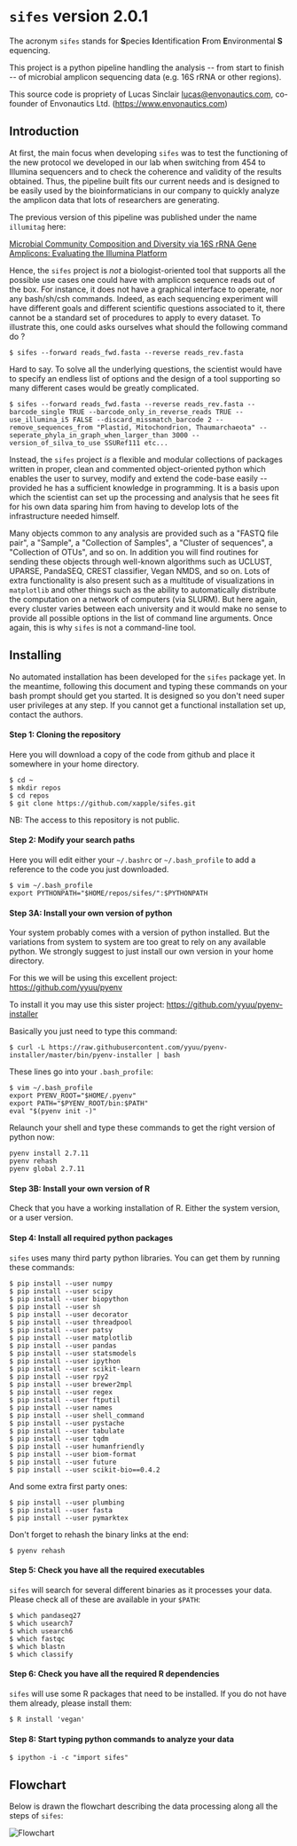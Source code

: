 # `sifes` version 2.0.1

The acronym `sifes` stands for **S**pecies **I**​dentification **F**​rom **E**​nvironmental **S**​equencing.

This project is a python pipeline handling the analysis -- from start to finish -- of microbial amplicon sequencing data (e.g. 16S rRNA or other regions).

This source code is propriety of Lucas Sinclair <lucas@envonautics.com>, co-founder of Envonautics Ltd. (https://www.envonautics.com)

## Introduction

At first, the main focus when developing `sifes` was to test the functioning of the new protocol we developed in our lab when switching from 454 to Illumina sequencers and to check the coherence and validity of the results obtained. Thus, the pipeline built fits our current needs and is designed to be easily used by the bioinformaticians in our company to quickly analyze the amplicon data that lots of researchers are generating.

The previous version of this pipeline was published under the name `illumitag` here:

[Microbial Community Composition and Diversity via 16S rRNA Gene Amplicons: Evaluating the Illumina Platform](http://journals.plos.org/plosone/article?id=10.1371/journal.pone.0116955)

Hence, the `sifes` project is *not* a biologist-oriented tool that supports all the possible use cases one could have with amplicon sequence reads out of the box. For instance, it does not have a graphical interface to operate, nor any bash/sh/csh commands. Indeed, as each sequencing experiment will have different goals and different scientific questions associated to it, there cannot be a standard set of procedures to apply to every dataset. To illustrate this, one could asks ourselves what should the following command do ?

    $ sifes --forward reads_fwd.fasta --reverse reads_rev.fasta

Hard to say. To solve all the underlying questions, the scientist would have to specify an endless list of options and the design of a tool supporting so many different cases would be greatly complicated.

    $ sifes --forward reads_fwd.fasta --reverse reads_rev.fasta --barcode_single TRUE --barcode_only_in_reverse_reads TRUE --use_illumina_i5 FALSE --discard_missmatch_barcode 2 --remove_sequences_from "Plastid, Mitochondrion, Thaumarchaeota" --seperate_phyla_in_graph_when_larger_than 3000 --version_of_silva_to_use SSURef111 etc...

Instead, the `sifes` project *is* a flexible and modular collections of packages written in proper, clean and commented object-oriented python which enables the user to survey, modify and extend the code-base easily -- provided he has a sufficient knowledge in programming. It is a basis upon which the scientist can set up the processing and analysis that he sees fit for his own data sparing him from having to develop lots of the infrastructure needed himself.

Many objects common to any analysis are provided such as a "FASTQ file pair", a "Sample", a "Collection of Samples", a "Cluster of sequences", a "Collection of OTUs", and so on. In addition you will find routines for sending these objects through well-known algorithms such as UCLUST, UPARSE, PandaSEQ, CREST classifier, Vegan NMDS, and so on. Lots of extra functionality is also present such as a multitude of visualizations in `matplotlib` and other things such as the ability to automatically distribute the computation on a network of computers (via SLURM). But here again, every cluster varies between each university and it would make no sense to provide all possible options in the list of command line arguments. Once again, this is why `sifes` is not a command-line tool.

## Installing

No automated installation has been developed for the `sifes` package yet. In the meantime, following this document and typing these commands on your bash prompt should get you started. It is designed so you don't need super user privileges at any step. If you cannot get a functional installation set up, contact the authors.

#### Step 1: Cloning the repository
Here you will download a copy of the code from github and place it somewhere in your home directory.

    $ cd ~
    $ mkdir repos
    $ cd repos
    $ git clone https://github.com/xapple/sifes.git

NB: The access to this repository is not public.

#### Step 2: Modify your search paths
Here you will edit either your ``~/.bashrc`` or ``~/.bash_profile`` to add a reference to the code you just downloaded.

    $ vim ~/.bash_profile
    export PYTHONPATH="$HOME/repos/sifes/":$PYTHONPATH

#### Step 3A: Install your own version of python
Your system probably comes with a version of python installed. But the variations from system to system are too great to rely on any available python. We strongly suggest to just install our own version in your home directory.

For this we will be using this excellent project: https://github.com/yyuu/pyenv

To install it you may use this sister project: https://github.com/yyuu/pyenv-installer

Basically you just need to type this command:

    $ curl -L https://raw.githubusercontent.com/yyuu/pyenv-installer/master/bin/pyenv-installer | bash

These lines go into your `.bash_profile`:

    $ vim ~/.bash_profile
    export PYENV_ROOT="$HOME/.pyenv"
    export PATH="$PYENV_ROOT/bin:$PATH"
    eval "$(pyenv init -)"

Relaunch your shell and type these commands to get the right version of python now:

    pyenv install 2.7.11
    pyenv rehash
    pyenv global 2.7.11

#### Step 3B: Install your own version of R

Check that you have a working installation of R. Either the system version, or a user version.

#### Step 4: Install all required python packages
`sifes` uses many third party python libraries. You can get them by running these commands:

    $ pip install --user numpy
    $ pip install --user scipy
    $ pip install --user biopython
    $ pip install --user sh
    $ pip install --user decorator
    $ pip install --user threadpool
    $ pip install --user patsy
    $ pip install --user matplotlib
    $ pip install --user pandas
    $ pip install --user statsmodels
    $ pip install --user ipython
    $ pip install --user scikit-learn
    $ pip install --user rpy2
    $ pip install --user brewer2mpl
    $ pip install --user regex
    $ pip install --user ftputil
    $ pip install --user names
    $ pip install --user shell_command
    $ pip install --user pystache
    $ pip install --user tabulate
    $ pip install --user tqdm
    $ pip install --user humanfriendly
    $ pip install --user biom-format
    $ pip install --user future
    $ pip install --user scikit-bio==0.4.2

And some extra first party ones:

    $ pip install --user plumbing
    $ pip install --user fasta
    $ pip install --user pymarktex

Don't forget to rehash the binary links at the end:

    $ pyenv rehash

#### Step 5: Check you have all the required executables
`sifes` will search for several different binaries as it processes your data. Please check all of these are available in your `$PATH`:

    $ which pandaseq27
    $ which usearch7
    $ which usearch6
    $ which fastqc
    $ which blastn
    $ which classify

#### Step 6: Check you have all the required R dependencies
`sifes` will use some R packages that need to be installed. If you do not have them already, please install them:

    $ R install 'vegan'

#### Step 8: Start typing python commands to analyze your data

    $ ipython -i -c "import sifes"

## Flowchart
Below is drawn the flowchart describing the data processing along all the steps of `sifes`:

![Flowchart](/../master/documentation/flowcharts/pipeline_overview.png?raw=true "Flowchart")
